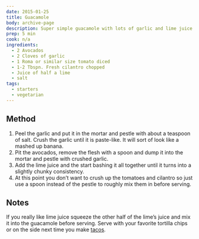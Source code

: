 ```yaml
---
date: 2015-01-25
title: Guacamole
body: archive-page
description: Super simple guacamole with lots of garlic and lime juice. Make sure to use a mortar and pestle on this. It makes a huge difference.
prep: 5 min
cook: n/a
ingredients:
  - 2 Avocados
  - 2 Cloves of garlic
  - 1 Roma or similar size tomato diced
  - 1-2 Tbspn. Fresh cilantro chopped
  - Juice of half a lime
  - salt
tags:
  - starters
  - vegetarian
---
```

## Method
1. Peel the garlic and put it in the mortar and pestle with about a  teaspoon of salt. Crush the garlic until it is paste-like. It will sort of look like a mashed up banana.
2. Pit the avocados, remove the flesh with a spoon and dump it into the mortar and pestle with crushed garlic.
3. Add the lime juice and the start bashing it all together until it turns into a slightly chunky consistency.
4. At this point you don’t want to crush up the tomatoes and cilantro so just use a spoon instead of the pestle to roughly mix them in before serving.

## Notes
If you really like lime juice squeeze the other half of the lime’s juice and mix it into the guacamole before serving. Serve with your favorite tortilla chips or on the side next time you make [tacos](/meals/asian-pork-tacos.html).
